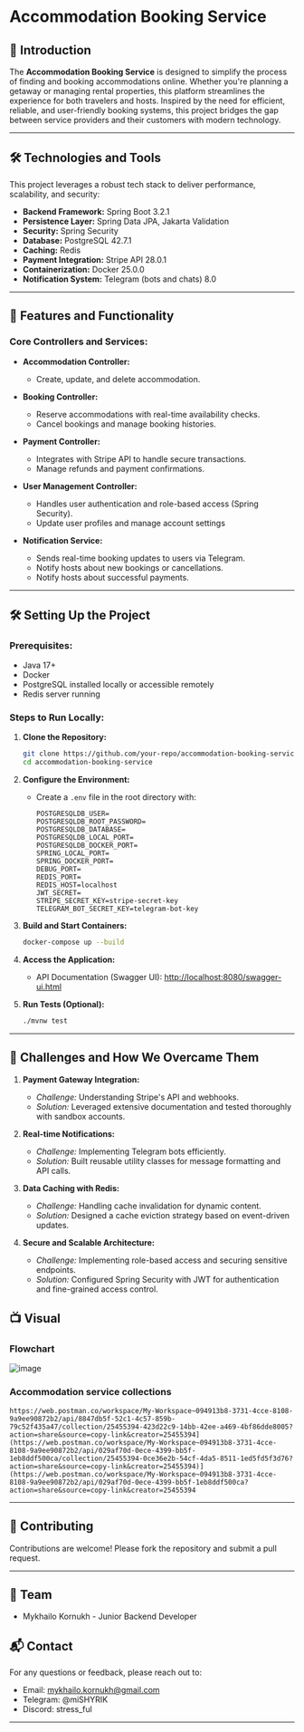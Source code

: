 
# Accommodation Booking Service  

## 🌟 Introduction  
The **Accommodation Booking Service** is designed to simplify the process of finding and booking accommodations online. Whether you're planning a getaway or managing rental properties, this platform streamlines the experience for both travelers and hosts. Inspired by the need for efficient, reliable, and user-friendly booking systems, this project bridges the gap between service providers and their customers with modern technology.  

---

## 🛠️ Technologies and Tools  

This project leverages a robust tech stack to deliver performance, scalability, and security:  
- **Backend Framework:** Spring Boot 3.2.1
- **Persistence Layer:** Spring Data JPA, Jakarta Validation 
- **Security:** Spring Security
- **Database:** PostgreSQL 42.7.1
- **Caching:** Redis
- **Payment Integration:** Stripe API 28.0.1
- **Containerization:** Docker 25.0.0
- **Notification System:** Telegram (bots and chats) 8.0

---

## 🚀 Features and Functionality  

### Core Controllers and Services:  
- **Accommodation Controller:**  
  - Create, update, and delete accommodation.   

- **Booking Controller:**  
  - Reserve accommodations with real-time availability checks.  
  - Cancel bookings and manage booking histories.  

- **Payment Controller:**  
  - Integrates with Stripe API to handle secure transactions.  
  - Manage refunds and payment confirmations.
  
- **User Management Controller:**  
  - Handles user authentication and role-based access (Spring Security).  
  - Update user profiles and manage account settings
  
- **Notification Service:**  
  - Sends real-time booking updates to users via Telegram.  
  - Notify hosts about new bookings or cancellations.
  - Notify hosts about successful payments.
 
---

## 🛠️ Setting Up the Project  

### Prerequisites:  
- Java 17+  
- Docker  
- PostgreSQL installed locally or accessible remotely  
- Redis server running  

### Steps to Run Locally:  
1. **Clone the Repository:**  
   ```bash  
   git clone https://github.com/your-repo/accommodation-booking-service.git  
   cd accommodation-booking-service  
   ```  

2. **Configure the Environment:**  
   - Create a `.env` file in the root directory with:  
     ```dotenv  
     POSTGRESQLDB_USER=
     POSTGRESQLDB_ROOT_PASSWORD=
     POSTGRESQLDB_DATABASE=
     POSTGRESQLDB_LOCAL_PORT=
     POSTGRESQLDB_DOCKER_PORT=
     SPRING_LOCAL_PORT=
     SPRING_DOCKER_PORT=
     DEBUG_PORT=
     REDIS_PORT=
     REDIS_HOST=localhost
     JWT_SECRET=
     STRIPE_SECRET_KEY=stripe-secret-key
     TELEGRAM_BOT_SECRET_KEY=telegram-bot-key
     ```  

3. **Build and Start Containers:**  
   ```bash  
   docker-compose up --build  
   ```  

4. **Access the Application:**  
   - API Documentation (Swagger UI): [http://localhost:8080/swagger-ui.html](http://localhost:8080/swagger-ui.html)  

5. **Run Tests (Optional):**  
   ```bash  
   ./mvnw test  
   ```  

---

## 🎯 Challenges and How We Overcame Them  

1. **Payment Gateway Integration:**  
   - *Challenge:* Understanding Stripe's API and webhooks.  
   - *Solution:* Leveraged extensive documentation and tested thoroughly with sandbox accounts.  

2. **Real-time Notifications:**  
   - *Challenge:* Implementing Telegram bots efficiently.  
   - *Solution:* Built reusable utility classes for message formatting and API calls.  

3. **Data Caching with Redis:**  
   - *Challenge:* Handling cache invalidation for dynamic content.  
   - *Solution:* Designed a cache eviction strategy based on event-driven updates.  

4. **Secure and Scalable Architecture:**  
   - *Challenge:* Implementing role-based access and securing sensitive endpoints.  
   - *Solution:* Configured Spring Security with JWT for authentication and fine-grained access control.

## 📺 Visual 
### Flowchart 

![image](https://github.com/user-attachments/assets/3277fd40-9970-4db9-901c-bf85da8487b0)

### Accommodation service collections 
```
https://web.postman.co/workspace/My-Workspace~094913b8-3731-4cce-8108-9a9ee90872b2/api/8847db5f-52c1-4c57-859b-79c52f435a47/collection/25455394-423d22c9-14bb-42ee-a469-4bf86dde8005?action=share&source=copy-link&creator=25455394](https://web.postman.co/workspace/My-Workspace~094913b8-3731-4cce-8108-9a9ee90872b2/api/029af70d-0ece-4399-bb5f-1eb8ddf500ca/collection/25455394-0ce36e2b-54cf-4da5-8511-1ed5fd5f3d76?action=share&source=copy-link&creator=25455394)](https://web.postman.co/workspace/My-Workspace~094913b8-3731-4cce-8108-9a9ee90872b2/api/029af70d-0ece-4399-bb5f-1eb8ddf500ca?action=share&source=copy-link&creator=25455394
```
---

## 🤝 Contributing  

Contributions are welcome! Please fork the repository and submit a pull request.  

---
## 👥 Team
- Mykhailo Kornukh - Junior Backend Developer

## 📬 Contact
For any questions or feedback, please reach out to:
- Email: mykhailo.kornukh@gmail.com
- Telegram: @miSHYRIK
- Discord: stress_ful
---
